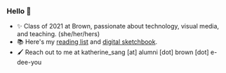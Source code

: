 ### Hello 👋

- ✨ Class of 2021 at Brown, passionate about technology, visual media, and teaching. (she/her/hers)
- 📚 Here's my [reading list](https://airtable.com/shrSrZz8k3wgypeVZ) and [digital sketchbook](https://www.instagram.com/blobgal/).
- 🖌 Reach out to me at katherine_sang [at] alumni [dot] brown [dot] e-dee-you


<!--
**artset/artset** is a ✨ _special_ ✨ repository because its `README.md` (this file) appears on your GitHub profile.

Here are some ideas to get you started:

- 🔭 I’m currently working on ...
- 🌱 I’m currently learning ...
- 👯 I’m looking to collaborate on ...
- 🤔 I’m looking for help with ...
- 💬 Ask me about ...
- 📫 How to reach me: ...
- 😄 Pronouns: ...
- ⚡ Fun fact: ...
-->
